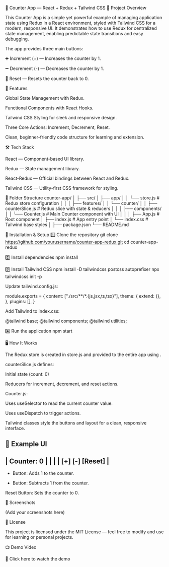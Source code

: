 📌 Counter App — React + Redux + Tailwind CSS
📝 Project Overview

This Counter App is a simple yet powerful example of managing application state using Redux in a React environment, styled with Tailwind CSS for a modern, responsive UI.
It demonstrates how to use Redux for centralized state management, enabling predictable state transitions and easy debugging.

The app provides three main buttons:

➕ Increment (+) — Increases the counter by 1.

➖ Decrement (-) — Decreases the counter by 1.

🔄 Reset — Resets the counter back to 0.

🎯 Features

Global State Management with Redux.

Functional Components with React Hooks.

Tailwind CSS Styling for sleek and responsive design.

Three Core Actions: Increment, Decrement, Reset.

Clean, beginner-friendly code structure for learning and extension.

🛠️ Tech Stack

React — Component-based UI library.

Redux — State management library.

React-Redux — Official bindings between React and Redux.

Tailwind CSS — Utility-first CSS framework for styling.

📂 Folder Structure
counter-app/
│
├── src/
│   ├── app/
│   │   └── store.js           # Redux store configuration
│   │
│   ├── features/
│   │   └── counter/
│   │       ├── counterSlice.js # Redux slice with state & reducers
│   │
│   ├── components/
│   │   └── Counter.js         # Main Counter component with UI
│   │
│   ├── App.js                 # Root component
│   ├── index.js               # App entry point
│   └── index.css              # Tailwind base styles
│
├── package.json
└── README.md

🚀 Installation & Setup
1️⃣ Clone the repository
git clone https://github.com/yourusername/counter-app-redux.git
cd counter-app-redux

2️⃣ Install dependencies
npm install

3️⃣ Install Tailwind CSS
npm install -D tailwindcss postcss autoprefixer
npx tailwindcss init -p


Update tailwind.config.js:

module.exports = {
  content: ["./src/**/*.{js,jsx,ts,tsx}"],
  theme: {
    extend: {},
  },
  plugins: [],
}


Add Tailwind to index.css:

@tailwind base;
@tailwind components;
@tailwind utilities;

4️⃣ Run the application
npm start

🖥️ How It Works

The Redux store is created in store.js and provided to the entire app using <Provider>.

counterSlice.js defines:

Initial state (count: 0)

Reducers for increment, decrement, and reset actions.

Counter.js:

Uses useSelector to read the current counter value.

Uses useDispatch to trigger actions.

Tailwind classes style the buttons and layout for a clean, responsive interface.

🎨 Example UI
------------------------
|     Counter: 0       |
|                      |
|  [+]  [-]  [Reset]   |
------------------------


+ Button: Adds 1 to the counter.

- Button: Subtracts 1 from the counter.

Reset Button: Sets the counter to 0.

📸 Screenshots

(Add your screenshots here)

📜 License

This project is licensed under the MIT License — feel free to modify and use for learning or personal projects.

📺 Demo Video

🔗 Click here to watch the demo